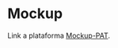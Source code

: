 # Mockup
Link a plataforma <a href="https://www.figma.com/design/fKVBL5ilP072R4Qnfaexe8/PAT-GAME?node-id=2177-1150&t=TB0zxG6U8Y9qlbKk-1" target="_blank">Mockup-PAT</a>.

